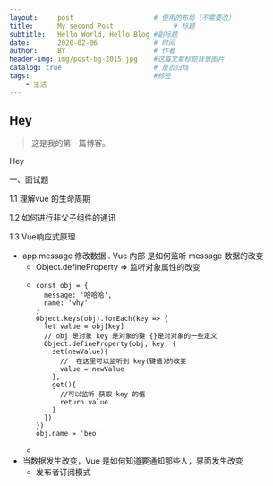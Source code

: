 ```yaml
---
layout:     post                    # 使用的布局（不需要改）
title:      My second Post               # 标题 
subtitle:   Hello World, Hello Blog #副标题
date:       2020-02-06              # 时间
author:     BY                      # 作者
header-img: img/post-bg-2015.jpg    #这篇文章标题背景图片
catalog: true                       # 是否归档
tags:                               #标签
    - 生活
---
```


## Hey
>这是我的第一篇博客。

Hey

一、面试题

1.1 理解vue 的生命周期

1.2 如何进行非父子组件的通讯

1.3 Vue响应式原理

- app.message 修改数据 . Vue 内部 是如何监听 message 数据的改变
  - Object.defineProperty => 监听对象属性的改变
  -     const obj = {
          message: '哈哈哈',
          name: 'why'
        }
        Object.keys(obj).forEach(key => {
          let value = obj[key]
          // obj 是对象 key 是对象的键 {}是对对象的一些定义
          Object.defineProperty(obj, key, {
            set(newValue){
              //  在这里可以监听到 key(键值)的改变
              value = newValue
            },
            get(){
              //可以监听 获取 key 的值
              return value
            }
          })
        })
        obj.name = 'beo'
  - 
- 当数据发生改变，Vue 是如何知道要通知那些人，界面发生改变
  - 发布者订阅模式


